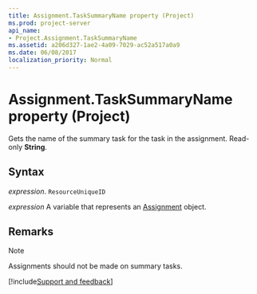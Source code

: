 ```yaml
---
title: Assignment.TaskSummaryName property (Project)
ms.prod: project-server
api_name:
- Project.Assignment.TaskSummaryName
ms.assetid: a206d327-1ae2-4a09-7029-ac52a517a0a9
ms.date: 06/08/2017
localization_priority: Normal
---
```



# Assignment.TaskSummaryName property (Project)

Gets the name of the summary task for the task in the assignment. Read-only  **String**.


## Syntax

_expression_. `ResourceUniqueID`

_expression_ A variable that represents an [Assignment](./Project.Assignment.md) object.


## Remarks




> [!NOTE] 
> Assignments should not be made on summary tasks.

[!include[Support and feedback](~/includes/feedback-boilerplate.md)]